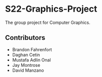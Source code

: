 # S22-Graphics-Project
The group project for Computer Graphics.

## Contributors
* Brandon Fahrenfort
* Daghan Cetin
* Mustafa Adlin Onal  
* Jay Montrose
* David Manzano
